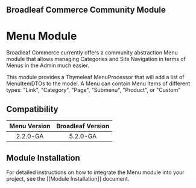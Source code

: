 ## Broadleaf Commerce Community Module

# Menu Module

Broadleaf Commerce currently offers a community abstraction Menu module that allows managing Categories and Site Navigation in
terms of Menus in the Admin much easier.

This module provides a Thymeleaf MenuProcessor that will add a list of MenuItemDTOs to the model. A Menu can contain Menu Items of
different types: "Link", "Category", "Page", "Submenu", "Product", or "Custom"

## Compatibility

| Menu Version           | Broadleaf Version |
| :--------------------: | :---------------: |
| 2.2.0-GA               | 5.2.0-GA          |

## Module Installation

For detailed instructions on how to integrate the Menu module into your project, see the [[Module Installation]] document.

